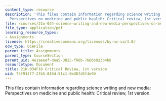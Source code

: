 ```yaml
---
content_type: resource
description: 'This files contain information regarding science writing and new media:
  Perspectives on medicine and public health: Critical review, 1st version.'
file: /courses/21w-034-science-writing-and-new-media-perspectives-on-medicine-and-public-health-fall-2016/74f914f72fb5810d51c10e38fd5f4e90_MIT21W_034F16_CritRev1st.pdf
file_type: application/pdf
learning_resource_types:
- Assignments
license: https://creativecommons.org/licenses/by-nc-sa/4.0/
ocw_type: OCWFile
parent_title: Assignments
parent_type: CourseSection
parent_uid: 4e1aeeef-dea5-3825-f90b-766bb023b4b8
resourcetype: Document
title: 21W.034F16 Critical Review, 1st version
uid: 74f914f7-2fb5-810d-51c1-0e38fd5f4e90
---
```

This files contain information regarding science writing and new media: Perspectives on medicine and public health: Critical review, 1st version.